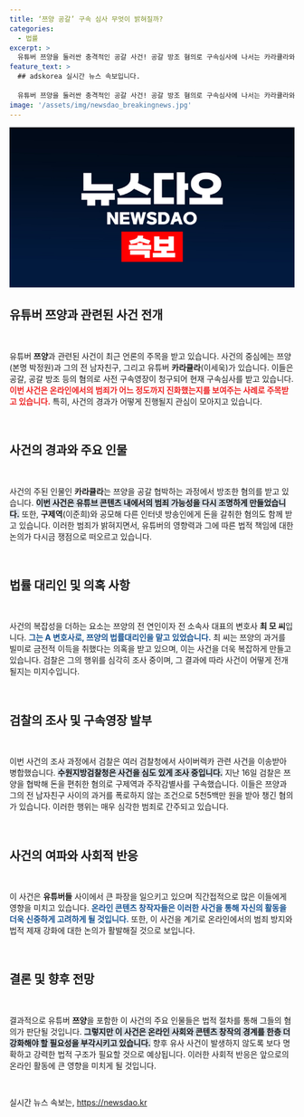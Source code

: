 ```yaml
---
title: ‘쯔양 공갈’ 구속 심사 무엇이 밝혀질까?
categories:
  - 법률
excerpt: >
  유튜버 쯔양을 둘러싼 충격적인 공갈 사건! 공갈 방조 혐의로 구속심사에 나서는 카라큘라와 변호사 최 씨, 과거 폭로와 금전 갈취의 복잡한 실체가 드러난다. 이 사태의 전말은 과연 무엇일까?
feature_text: >
  ## adskorea 실시간 뉴스 속보입니다.

  유튜버 쯔양을 둘러싼 충격적인 공갈 사건! 공갈 방조 혐의로 구속심사에 나서는 카라큘라와 변호사 최 씨, 과거 폭로와 금전 갈취의 복잡한 실체가 드러난다. 이 사태의 전말은 과연 무엇일까?
image: '/assets/img/newsdao_breakingnews.jpg'
---
```


<p><img src="/assets/img/newsdao_breakingnews.jpg" alt="adskorea 속보" /></p>

<h2 data-ke-size="size26">유튜버 쯔양과 관련된 사건 전개</h2>

<p data-ke-size="size16">&nbsp;</p>

<p>유튜버 <b>쯔양</b>과 관련된 사건이 최근 언론의 주목을 받고 있습니다. 사건의 중심에는 쯔양(본명 박정원)과 그의 전 남자친구, 그리고 유튜버 <b>카라큘라</b>(이세욱)가 있습니다. 이들은 공갈, 공갈 방조 등의 혐의로 사전 구속영장이 청구되어 현재 구속심사를 받고 있습니다. <b><span style="color: #ee2323;">이번 사건은 온라인에서의 범죄가 어느 정도까지 진화했는지를 보여주는 사례로 주목받고 있습니다.</span></b> 특히, 사건의 경과가 어떻게 진행될지 관심이 모아지고 있습니다.</p>

<p data-ke-size="size16">&nbsp;</p>

<h2 data-ke-size="size26">사건의 경과와 주요 인물</h2>

<p data-ke-size="size16">&nbsp;</p>

<p>사건의 주된 인물인 <b>카라큘라</b>는 쯔양을 공갈 협박하는 과정에서 방조한 혐의를 받고 있습니다. <b><span style="background-color: #21538527;">이번 사건은 유튜브 콘텐츠 내에서의 범죄 가능성을 다시 조명하게 만들었습니다.</span></b> 또한, <b>구제역</b>(이준희)와 공모해 다른 인터넷 방송인에게 돈을 갈취한 혐의도 함께 받고 있습니다. 이러한 범죄가 밝혀지면서, 유튜버의 영향력과 그에 따른 법적 책임에 대한 논의가 다시금 쟁점으로 떠오르고 있습니다. </p>

<p data-ke-size="size16">&nbsp;</p>

<h2 data-ke-size="size26">법률 대리인 및 의혹 사항</h2>

<p data-ke-size="size16">&nbsp;</p>

<p>사건의 복잡성을 더하는 요소는 쯔양의 전 연인이자 전 소속사 대표의 변호사 <b>최 모 씨</b>입니다. <b><span style="color: #1a5490;">그는 A 변호사로, 쯔양의 법률대리인을 맡고 있었습니다.</span></b> 최 씨는 쯔양의 과거를 빌미로 금전적 이득을 취했다는 의혹을 받고 있으며, 이는 사건을 더욱 복잡하게 만들고 있습니다. 검찰은 그의 행위를 심각히 조사 중이며, 그 결과에 따라 사건이 어떻게 전개될지는 미지수입니다.</p>

<p data-ke-size="size16">&nbsp;</p>

<h2 data-ke-size="size26">검찰의 조사 및 구속영장 발부</h2>

<p data-ke-size="size16">&nbsp;</p>

<p>이번 사건의 조사 과정에서 검찰은 여러 검찰청에서 사이버렉카 관련 사건을 이송받아 병합했습니다. <b><span style="background-color: #21538527;">수원지방검찰청은 사건을 심도 있게 조사 중입니다.</span></b> 지난 16일 검찰은 쯔양을 협박해 돈을 편취한 혐의로 구제역과 주작감별사를 구속했습니다. 이들은 쯔양과 그의 전 남자친구 사이의 과거를 폭로하지 않는 조건으로 5천5백만 원을 받아 챙긴 혐의가 있습니다. 이러한 행위는 매우 심각한 범죄로 간주되고 있습니다.</p>

<p data-ke-size="size16">&nbsp;</p>

<h2 data-ke-size="size26">사건의 여파와 사회적 반응</h2>

<p data-ke-size="size16">&nbsp;</p>

<p>이 사건은 <b>유튜버들</b> 사이에서 큰 파장을 일으키고 있으며 직간접적으로 많은 이들에게 영향을 미치고 있습니다. <b><span style="color: #1a5490;">온라인 콘텐츠 창작자들은 이러한 사건을 통해 자신의 활동을 더욱 신중하게 고려하게 될 것입니다.</span></b> 또한, 이 사건을 계기로 온라인에서의 범죄 방지와 법적 제재 강화에 대한 논의가 활발해질 것으로 보입니다. </p>

<p data-ke-size="size16">&nbsp;</p>

<h2 data-ke-size="size26">결론 및 향후 전망</h2>

<p data-ke-size="size16">&nbsp;</p>

<p>결과적으로 유튜버 <b>쯔양</b>을 포함한 이 사건의 주요 인물들은 법적 절차를 통해 그들의 혐의가 판단될 것입니다. <b><span style="background-color: #21538527;">그렇지만 이 사건은 온라인 사회와 콘텐츠 창작의 경계를 한층 더 강화해야 할 필요성을 부각시키고 있습니다.</span></b> 향후 유사 사건이 발생하지 않도록 보다 명확하고 강력한 법적 구조가 필요할 것으로 예상됩니다. 이러한 사회적 반응은 앞으로의 온라인 활동에 큰 영향을 미치게 될 것입니다.</p>

<p data-ke-size="size16">&nbsp;</p>
실시간 뉴스 속보는, <a href="https://newsdao.kr" rel="dofollow">https://newsdao.kr</a>


